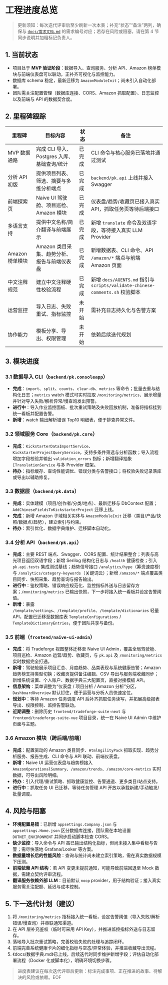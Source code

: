 # 工程进度总览

> 更新须知：每次迭代评审后至少刷新一次本表；补充“状态”“备注”两列，确保与 [`docs/需求文档.md`](需求文档.md) 的需求编号对应；若存在风险或阻塞，请在第 4 节同步说明并加粗标记负责人。

## 1. 当前状态
- 项目处于 **MVP 验证阶段**：数据导入、查询服务、分析 API、Amazon 榜单模块与前端仪表盘可以联动，正补齐可视化与监控能力。
- 数据库 schema 稳定，最新迁移为 `AmazonModuleInit`；尚未引入自动化部署。
- 团队需关注配置管理（数据库连接、CORS、Amazon 抓取配置）、日志监控以及前端与 API 的数据契合度。

## 2. 里程碑跟踪
| 里程碑 | 目标内容 | 状态 | 备注 |
| --- | --- | --- | --- |
| MVP 数据通路 | 完成 CLI 导入、Postgres 入库、基础查询/统计 | 已完成 | CLI 命令与核心服务已落地并通过测试 |
| 分析 API 初版 | 提供项目列表、筛选、摘要与多维分析端点 | 已完成 | `backend/pk.api` 上线并接入 Swagger |
| 前端探索页 | Naive UI 驾驶舱、项目巡检、Amazon 模块 | 已完成 | 仪表盘/趋势/收藏页已接入真实 API，抓取任务页等待后端接口 |
| 多语言支持 | 提供中文名称/简介翻译与前端展示 | 已完成 | 新增 `translate` 命令及双语字段，等待接入真实 LLM Provider |
| Amazon 榜单模块 | Amazon 类目采集、趋势分析、报告与前端仪表盘 | 已完成 | 新增数据表、CLI 命令、API `/amazon/*` 端点与前端 Amazon 页面 |
| 中文注释规范 | 建立中文注释硬性校验流程 | 已完成 | 新增 `docs/AGENTS.md` 指引与 `scripts/validate-chinese-comments.sh` 校验脚本 |
| 运营监控 | 导入日志、失败重试、指标监控 | 未开始 | 需补充日志持久化与告警方案 |
| 协作能力 | 模板分享、导出、权限管理 | 未开始 | 依赖后续迭代规划 |

## 3. 模块进度
### 3.1 数据导入 CLI（`backend/pk.consoleapp`）
- **完成**：`import`、`split`、`counts`、`clear-db`、`metrics` 等命令；批量去重与结构化日志；`metrics` watch 模式可实时拉取 `/monitoring/metrics`、展示增量并针对导入失败/解析异常/慢查询发出预警。
- **进行中**：导入作业监控面板、批次重试策略及失败回放机制，准备将指标挂到统一看板并配置告警。
- **新增**：watch 输出解析错误 Top10 明细表，便于排查异常文件。

### 3.2 领域服务 Core（`backend/pk.core`）
- **完成**：`KickstarterDataImportService`、`KickstarterProjectQueryService`，支持多条件筛选与分析函数；导入流程增加字段校验并输出 `validation_errors` 指标；新增翻译抽象 `ITranslationService` 与多 Provider 框架。
- **待办**：指标缓存、查询性能调优、错误分类与告警接口；将校验失败记录落库或导出以辅助修复。

### 3.3 数据层（`backend/pk.data`）
- **完成**：实体建模（项目/创作者/分类/地点）、最新迁移与 DbContext 配置；`AddChineseFieldsToKickstarterProject` 迁移上线。
- **完成**：新增 Amazon 子域相关实体与 `AmazonModuleInit` 迁移（类目/产品/快照/数据点/趋势），建立索引与约束。
- **待办**：索引优化、数据字典维护、迁移脚本自动化。

### 3.4 分析 API（`backend/pk.api`）
- **完成**：主要 REST 端点、Swagger、CORS 配置、统计结果整合；列表与高光项目返回双语字段；新增 Serilog 结构化日志与 `/health` 健康检查；引入 `pk.api.tests` 集成测试基线；趋势信号接口 `/analytics/hype`（筹资速度榜）与 `/analytics/category-keywords`（关键词云）；新增 `/amazon/*` 端点覆盖类目同步、快照采集、趋势查询与报告输出。
- **进行中**：鉴权策略、错误响应规范化、监控指标外送与日志留存方案；`/monitoring/metrics` 已输出快照，下一步将接入统一看板并设定告警阈值。
- **新增**：暴露 `/template/settings`、`/template/profile`、`/template/dictionaries` 轻量 API，配置已迁移至数据库表 `TemplateConfigurations` / `TemplateDictionaryEntries`，便于团队共享与备份。

### 3.5 前端（`frontend/naive-ui-admin`）
- **完成**：将 Tradeforge 视图整体迁移至 Naive UI Admin，覆盖全局驾驶舱、项目巡检、Amazon 运营/趋势、收藏页，与 `pk.api` 及 `/monitoring/metrics` 实时数据完全打通。
- **新增**：驾驶舱展示项目汇总、月度趋势、品类表现与系统健康告警；Amazon 趋势榜支持类型切换；收藏页提供备注编辑、CSV 导出与服务端收藏同步；新增系统设置、个人账户、数据字典三大配置页，直接对接模板 API。
- **信息架构**：菜单调整为“仪表盘 / 项目分析 / Amazon 分析”分区，`DashboardOverview` 默认钉住，便于运营与分析人员快速定位。
- **规划中**：等待 Amazon 任务调度 API 后补齐抓取任务读写，并拓展高级报表导出、权限控制、监控告警联动。
- **近期调整**：删除历史 `frontend/tradeforge-suite-next` 与 `frontend/tradeforge-suite-vue` 项目目录，统一在 Naive UI Admin 中维护页面与主题。

### 3.6 Amazon 模块（跨后端/前端）
- **完成**：配置驱动的 Amazon 类目同步、`HtmlAgilityPack` 抓取实现、趋势分析服务、报告生成、CLI 命令与 API 联动、前端仪表盘。
- **新增**：Naive UI 运营仪表盘与趋势榜接入 `AmazonOperationalSummary`、`/amazon/trends`、`/amazon/core-metrics` 实时数据，可导出风险明细。
- **待办**：引入代理/重试策略、抓取健康监控、告警通道、更多类目/站点支持。
- **进行中**：抓取任务 UI 已迁移，等待任务管理 API 开放以承载新建/手动触发/批量调度。

## 4. 风险与阻塞
- **环境配置易错**：已新增 `appsettings.Company.json` 与 `appsettings.Home.json` 区分数据库连接，团队需在本地设置 `DOTNET_ENVIRONMENT` 并同步启动脚本检查 CORS。
- **缺少监控**：导入命令与 API 虽已输出结构化指标，但尚未接入集中看板与告警；需尽快落地 Grafana/Looker 等方案。
- **数据量增长后的性能风险**：查询与统计尚未建立索引策略，需在真实数据规模下压测。
- **前端依赖 API 结构**：若 API 变更未提前通知，可能导致前端回退至 Mock 数据，需建立契约评审流程。
- **翻译服务依赖外部 LLM**：目前默认 `noop` provider，用于结构验证；接入真实服务需关注配额、延迟与成本控制。

## 5. 下一迭代计划（建议）
1. 将 `/monitoring/metrics` 指标接入统一看板，设定告警阈值（导入失败/解析错误/慢查询）并串联通知渠道。
2. 在 API 层补充鉴权（临时可采用 API Key），并推进监控指标外送与日志留存。
3. 落地导入批次重试策略，完善校验失败的处理与追踪闭环。
4. 前端完善系统健康卡片的细化指标与空态/异常体验，并推进收藏导出流程。
5. 《docs/数据字典.md》已上线，后续迭代时同步维护新增字段；评估自动化部署流程（Docker 化或脚本化），明确环境切换步骤。

> 进度表建议在每次迭代评审后更新：标注完成事项、正在推进的故事、待解决的风险或依赖。EOF
